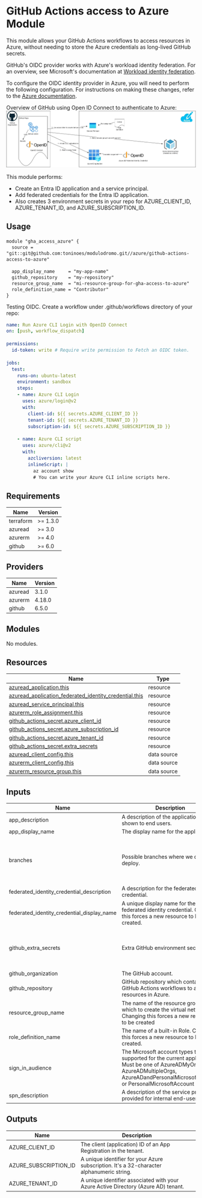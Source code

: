 # GitHub Actions access to Azure Module

This module allows your GitHub Actions workflows to access resources in Azure, without needing to store the Azure credentials 
as long-lived GitHub secrets.

GitHub's OIDC provider works with Azure's workload identity federation. For an overview, see Microsoft's documentation at 
[Workload identity federation](https://docs.microsoft.com/en-us/azure/active-directory/develop/workload-identity-federation).

To configure the OIDC identity provider in Azure, you will need to perform the following configuration. For instructions 
on making these changes, refer to the [Azure documentation](https://docs.microsoft.com/en-us/azure/developer/github/connect-from-azure).

Overview of GitHub using Open ID Connect to authenticate to Azure:
![diagram](img/oidc.png)

This module performs:
- Create an Entra ID application and a service principal.
- Add federated credentials for the Entra ID application.
- Also creates 3 environment secrets in your repo for AZURE_CLIENT_ID, AZURE_TENANT_ID, and AZURE_SUBSCRIPTION_ID. 

## Usage

```hcl
module "gha_access_azure" {
  source = "git::git@github.com:toninoes/modulodromo.git//azure/github-actions-access-to-azure"

  app_display_name     = "my-app-name"
  github_repository    = "my-repository"
  resource_group_name  = "mi-resource-group-for-gha-access-to-azure"
  role_definition_name = "Contributor"
}
```

Testing OIDC. Create a workflow under .github/workflows directory of your repo:
```yml
name: Run Azure CLI Login with OpenID Connect
on: [push, workflow_dispatch]

permissions:
  id-token: write # Require write permission to Fetch an OIDC token.

jobs:
  test:
    runs-on: ubuntu-latest
    environment: sandbox
    steps:
    - name: Azure CLI Login
      uses: azure/login@v2
      with:
        client-id: ${{ secrets.AZURE_CLIENT_ID }}
        tenant-id: ${{ secrets.AZURE_TENANT_ID }}
        subscription-id: ${{ secrets.AZURE_SUBSCRIPTION_ID }}

    - name: Azure CLI script
      uses: azure/cli@v2
      with:
        azcliversion: latest
        inlineScript: |
          az account show
          # You can write your Azure CLI inline scripts here.
```

## Requirements

| Name | Version |
|------|---------|
| terraform | >= 1.3.0 |
| azuread | >= 3.0 |
| azurerm | >= 4.0 |
| github | >= 6.0 |

## Providers

| Name | Version |
|------|---------|
| azuread | 3.1.0 |
| azurerm | 4.18.0 |
| github | 6.5.0 |

## Modules

No modules.

## Resources

| Name | Type |
|------|------|
| [azuread_application.this](https://registry.terraform.io/providers/hashicorp/azuread/latest/docs/resources/application) | resource |
| [azuread_application_federated_identity_credential.this](https://registry.terraform.io/providers/hashicorp/azuread/latest/docs/resources/application_federated_identity_credential) | resource |
| [azuread_service_principal.this](https://registry.terraform.io/providers/hashicorp/azuread/latest/docs/resources/service_principal) | resource |
| [azurerm_role_assignment.this](https://registry.terraform.io/providers/hashicorp/azurerm/latest/docs/resources/role_assignment) | resource |
| [github_actions_secret.azure_client_id](https://registry.terraform.io/providers/integrations/github/latest/docs/resources/actions_secret) | resource |
| [github_actions_secret.azure_subscription_id](https://registry.terraform.io/providers/integrations/github/latest/docs/resources/actions_secret) | resource |
| [github_actions_secret.azure_tenant_id](https://registry.terraform.io/providers/integrations/github/latest/docs/resources/actions_secret) | resource |
| [github_actions_secret.extra_secrets](https://registry.terraform.io/providers/integrations/github/latest/docs/resources/actions_secret) | resource |
| [azuread_client_config.this](https://registry.terraform.io/providers/hashicorp/azuread/latest/docs/data-sources/client_config) | data source |
| [azurerm_client_config.this](https://registry.terraform.io/providers/hashicorp/azurerm/latest/docs/data-sources/client_config) | data source |
| [azurerm_resource_group.this](https://registry.terraform.io/providers/hashicorp/azurerm/latest/docs/data-sources/resource_group) | data source |

## Inputs

| Name | Description | Type | Default | Required |
|------|-------------|------|---------|:--------:|
| app\_description | A description of the application, as shown to end users. | `string` | `""` | no |
| app\_display\_name | The display name for the application. | `string` | n/a | yes |
| branches | Possible branches where we can deploy. | `list(string)` | <pre>[<br>  "main",<br>  "develop",<br>  "feature-branch"<br>]</pre> | no |
| federated\_identity\_credential\_description | A description for the federated identity credential. | `string` | `"Deployments for my-repo"` | no |
| federated\_identity\_credential\_display\_name | A unique display name for the federated identity credential. Changing this forces a new resource to be created. | `string` | `"GitHub-OIDC"` | no |
| github\_extra\_secrets | Extra GitHub environment secrets. | <pre>list(object({<br>    name  = string<br>    value = string<br>  }))</pre> | `[]` | no |
| github\_organization | The GitHub account. | `string` | `"toninoes"` | no |
| github\_repository | GitHub repository which contains GitHub Actions workflows to access resources in Azure. | `string` | n/a | yes |
| resource\_group\_name | The name of the resource group in which to create the virtual network. Changing this forces a new resource to be created | `string` | n/a | yes |
| role\_definition\_name | The name of a built-in Role. Changing this forces a new resource to be created. | `string` | `"Reader"` | no |
| sign\_in\_audience | The Microsoft account types that are supported for the current application. Must be one of AzureADMyOrg, AzureADMultipleOrgs, AzureADandPersonalMicrosoftAccount or PersonalMicrosoftAccount | `string` | `"AzureADMyOrg"` | no |
| spn\_description | A description of the service principal provided for internal end-users. | `string` | `""` | no |

## Outputs

| Name | Description |
|------|-------------|
| AZURE\_CLIENT\_ID | The client (application) ID of an App Registration in the tenant. |
| AZURE\_SUBSCRIPTION\_ID | A unique identifier for your Azure subscription. It's a 32-character alphanumeric string. |
| AZURE\_TENANT\_ID | A unique identifier associated with your Azure Active Directory (Azure AD) tenant. |
